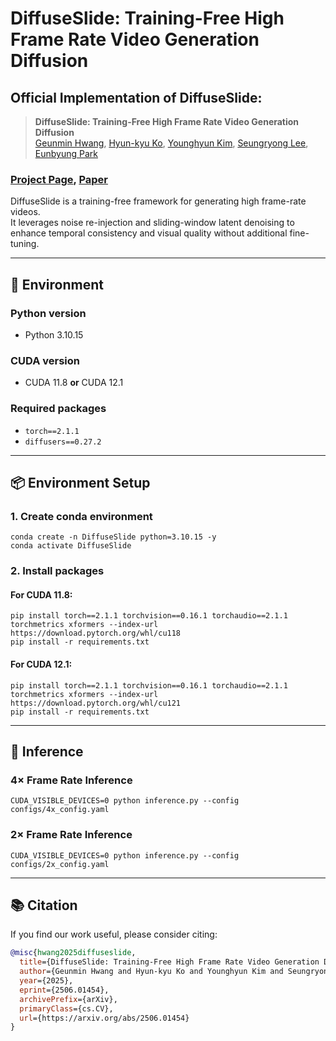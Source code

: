 # DiffuseSlide: Training-Free High Frame Rate Video Generation Diffusion

## Official Implementation of DiffuseSlide:

> **DiffuseSlide: Training-Free High Frame Rate Video Generation Diffusion**  
> [Geunmin Hwang](https://github.com/GeunminHwang), [Hyun-kyu Ko](https://github.com/Ko-Lani), [Younghyun Kim](https://github.com/yhyun225), [Seungryong Lee](https://github.com/twowindragon), [Eunbyung Park](https://silverbottlep.github.io/)
> 
### [Project Page](https://geunminhwang.github.io/DiffuseSlide/), [Paper](https://arxiv.org/abs/2506.01454)

DiffuseSlide is a training-free framework for generating high frame-rate videos.  
It leverages noise re-injection and sliding-window latent denoising to enhance temporal consistency and visual quality without additional fine-tuning.

---

## 🔧 Environment

### Python version
- Python 3.10.15

### CUDA version
- CUDA 11.8 **or** CUDA 12.1

### Required packages
- `torch==2.1.1`
- `diffusers==0.27.2`

---

## 📦 Environment Setup

### 1. Create conda environment
```shell
conda create -n DiffuseSlide python=3.10.15 -y
conda activate DiffuseSlide
```

### 2. Install packages

#### For CUDA 11.8:
```shell
pip install torch==2.1.1 torchvision==0.16.1 torchaudio==2.1.1 torchmetrics xformers --index-url https://download.pytorch.org/whl/cu118
pip install -r requirements.txt
```

#### For CUDA 12.1:
```shell
pip install torch==2.1.1 torchvision==0.16.1 torchaudio==2.1.1 torchmetrics xformers --index-url https://download.pytorch.org/whl/cu121
pip install -r requirements.txt
```

---

## 🚀 Inference

### 4× Frame Rate Inference
```shell
CUDA_VISIBLE_DEVICES=0 python inference.py --config configs/4x_config.yaml
```

### 2× Frame Rate Inference
```shell
CUDA_VISIBLE_DEVICES=0 python inference.py --config configs/2x_config.yaml
```

---

## 📚 Citation

If you find our work useful, please consider citing:

```bibtex
@misc{hwang2025diffuseslide,
  title={DiffuseSlide: Training-Free High Frame Rate Video Generation Diffusion}, 
  author={Geunmin Hwang and Hyun-kyu Ko and Younghyun Kim and Seungryong Lee and Eunbyung Park},
  year={2025},
  eprint={2506.01454},
  archivePrefix={arXiv},
  primaryClass={cs.CV},
  url={https://arxiv.org/abs/2506.01454}
}
```
